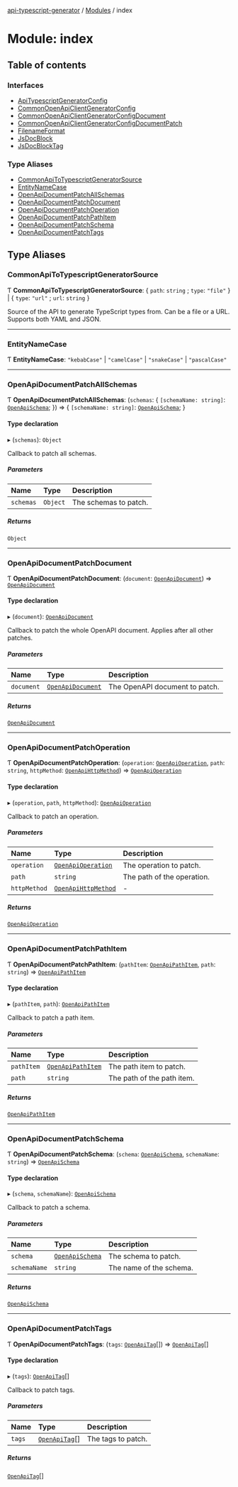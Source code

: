 [api-typescript-generator](../../README.md) / [Modules](../modules.md) / index

# Module: index

## Table of contents

### Interfaces

- [ApiTypescriptGeneratorConfig](../interfaces/index.ApiTypescriptGeneratorConfig.md)
- [CommonOpenApiClientGeneratorConfig](../interfaces/index.CommonOpenApiClientGeneratorConfig.md)
- [CommonOpenApiClientGeneratorConfigDocument](../interfaces/index.CommonOpenApiClientGeneratorConfigDocument.md)
- [CommonOpenApiClientGeneratorConfigDocumentPatch](../interfaces/index.CommonOpenApiClientGeneratorConfigDocumentPatch.md)
- [FilenameFormat](../interfaces/index.FilenameFormat.md)
- [JsDocBlock](../interfaces/index.JsDocBlock.md)
- [JsDocBlockTag](../interfaces/index.JsDocBlockTag.md)

### Type Aliases

- [CommonApiToTypescriptGeneratorSource](index.md#commonapitotypescriptgeneratorsource)
- [EntityNameCase](index.md#entitynamecase)
- [OpenApiDocumentPatchAllSchemas](index.md#openapidocumentpatchallschemas)
- [OpenApiDocumentPatchDocument](index.md#openapidocumentpatchdocument)
- [OpenApiDocumentPatchOperation](index.md#openapidocumentpatchoperation)
- [OpenApiDocumentPatchPathItem](index.md#openapidocumentpatchpathitem)
- [OpenApiDocumentPatchSchema](index.md#openapidocumentpatchschema)
- [OpenApiDocumentPatchTags](index.md#openapidocumentpatchtags)

## Type Aliases

### CommonApiToTypescriptGeneratorSource

Ƭ **CommonApiToTypescriptGeneratorSource**: \{ `path`: `string` ; `type`: ``"file"``  } \| \{ `type`: ``"url"`` ; `url`: `string`  }

Source of the API to generate TypeScript types from. Can be a file or a URL. Supports both YAML and JSON.

___

### EntityNameCase

Ƭ **EntityNameCase**: ``"kebabCase"`` \| ``"camelCase"`` \| ``"snakeCase"`` \| ``"pascalCase"``

___

### OpenApiDocumentPatchAllSchemas

Ƭ **OpenApiDocumentPatchAllSchemas**: (`schemas`: \{ `[schemaName: string]`: [`OpenApiSchema`](openapi.md#openapischema);  }) => \{ `[schemaName: string]`: [`OpenApiSchema`](openapi.md#openapischema);  }

#### Type declaration

▸ (`schemas`): `Object`

Callback to patch all schemas.

##### Parameters

| Name | Type | Description |
| :------ | :------ | :------ |
| `schemas` | `Object` | The schemas to patch. |

##### Returns

`Object`

___

### OpenApiDocumentPatchDocument

Ƭ **OpenApiDocumentPatchDocument**: (`document`: [`OpenApiDocument`](../interfaces/openapi.OpenApiDocument.md)) => [`OpenApiDocument`](../interfaces/openapi.OpenApiDocument.md)

#### Type declaration

▸ (`document`): [`OpenApiDocument`](../interfaces/openapi.OpenApiDocument.md)

Callback to patch the whole OpenAPI document. Applies after all other patches.

##### Parameters

| Name | Type | Description |
| :------ | :------ | :------ |
| `document` | [`OpenApiDocument`](../interfaces/openapi.OpenApiDocument.md) | The OpenAPI document to patch. |

##### Returns

[`OpenApiDocument`](../interfaces/openapi.OpenApiDocument.md)

___

### OpenApiDocumentPatchOperation

Ƭ **OpenApiDocumentPatchOperation**: (`operation`: [`OpenApiOperation`](../interfaces/openapi.OpenApiOperation.md), `path`: `string`, `httpMethod`: [`OpenApiHttpMethod`](openapi.md#openapihttpmethod)) => [`OpenApiOperation`](../interfaces/openapi.OpenApiOperation.md)

#### Type declaration

▸ (`operation`, `path`, `httpMethod`): [`OpenApiOperation`](../interfaces/openapi.OpenApiOperation.md)

Callback to patch an operation.

##### Parameters

| Name | Type | Description |
| :------ | :------ | :------ |
| `operation` | [`OpenApiOperation`](../interfaces/openapi.OpenApiOperation.md) | The operation to patch. |
| `path` | `string` | The path of the operation. |
| `httpMethod` | [`OpenApiHttpMethod`](openapi.md#openapihttpmethod) | - |

##### Returns

[`OpenApiOperation`](../interfaces/openapi.OpenApiOperation.md)

___

### OpenApiDocumentPatchPathItem

Ƭ **OpenApiDocumentPatchPathItem**: (`pathItem`: [`OpenApiPathItem`](openapi.md#openapipathitem), `path`: `string`) => [`OpenApiPathItem`](openapi.md#openapipathitem)

#### Type declaration

▸ (`pathItem`, `path`): [`OpenApiPathItem`](openapi.md#openapipathitem)

Callback to patch a path item.

##### Parameters

| Name | Type | Description |
| :------ | :------ | :------ |
| `pathItem` | [`OpenApiPathItem`](openapi.md#openapipathitem) | The path item to patch. |
| `path` | `string` | The path of the path item. |

##### Returns

[`OpenApiPathItem`](openapi.md#openapipathitem)

___

### OpenApiDocumentPatchSchema

Ƭ **OpenApiDocumentPatchSchema**: (`schema`: [`OpenApiSchema`](openapi.md#openapischema), `schemaName`: `string`) => [`OpenApiSchema`](openapi.md#openapischema)

#### Type declaration

▸ (`schema`, `schemaName`): [`OpenApiSchema`](openapi.md#openapischema)

Callback to patch a schema.

##### Parameters

| Name | Type | Description |
| :------ | :------ | :------ |
| `schema` | [`OpenApiSchema`](openapi.md#openapischema) | The schema to patch. |
| `schemaName` | `string` | The name of the schema. |

##### Returns

[`OpenApiSchema`](openapi.md#openapischema)

___

### OpenApiDocumentPatchTags

Ƭ **OpenApiDocumentPatchTags**: (`tags`: [`OpenApiTag`](../interfaces/openapi.OpenApiTag.md)[]) => [`OpenApiTag`](../interfaces/openapi.OpenApiTag.md)[]

#### Type declaration

▸ (`tags`): [`OpenApiTag`](../interfaces/openapi.OpenApiTag.md)[]

Callback to patch tags.

##### Parameters

| Name | Type | Description |
| :------ | :------ | :------ |
| `tags` | [`OpenApiTag`](../interfaces/openapi.OpenApiTag.md)[] | The tags to patch. |

##### Returns

[`OpenApiTag`](../interfaces/openapi.OpenApiTag.md)[]
